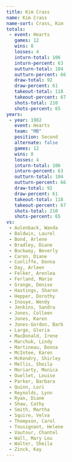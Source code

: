 ```yaml
---
title: Kim Crass
name: Kim Crass
name-sort: Crass, Kim
totals:
 - event: Hearts
   games: 12
   wins: 8
   losses: 4
   inturn-total: 106
   inturn-percent: 63
   outturn-total: 104
   outturn-percent: 66
   draw-total: 92
   draw-percent: 61
   takeout-total: 118
   takeout-percent: 67
   shots-total: 210
   shots-percent: 65
years:
 - year: 1982
   event: Hearts
   team: "MB"
   position: Second
   alternate: false
   games: 12
   wins: 8
   losses: 4
   inturn-total: 106
   inturn-percent: 63
   outturn-total: 104
   outturn-percent: 66
   draw-total: 92
   draw-percent: 61
   takeout-total: 118
   takeout-percent: 67
   shots-total: 210
   shots-percent: 65
vs:
 - Aulenback, Wanda
 - Baldwin, Laurel
 - Bond, Arlene
 - Bradley, Diane
 - Buckway, Beverly
 - Caron, Diane
 - Cunliffe, Donna
 - Day, Arleen
 - Felker, Arenlea
 - Ferland, Marie
 - Grange, Denise
 - Hastings, Sharon
 - Hepper, Dorothy
 - Inouye, Wendy
 - Jenkins, Sandra
 - Jones, Colleen
 - Jones, Karen
 - Jones-Gordon, Barb
 - Large, Gloria
 - MacDonald, Irene
 - Marchuk, Lindy
 - Martineau, Donna
 - McIntee, Karen
 - McKendry, Shirley
 - Mellis, Sheila
 - Moriarty, Monica
 - Ouellet, Louise
 - Parker, Barbara
 - Quinn, Lori
 - Reynolds, Lynn
 - Ryan, Diane
 - Shaw, Cathy
 - Smith, Martha
 - Squire, Velva
 - Thompson, Carol
 - Tousignant, Helene
 - Vautour, Chantel
 - Wall, Mary Lou
 - Walter, Sheila
 - Zinck, Kay
---
```

